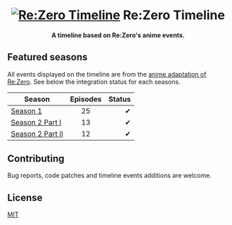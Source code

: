 <h1 align="center">
  <br />
  <a href="http://www.amitmerchant.com/electron-markdownify"><img src="https://i.imgur.com/6Logw57.png" alt="Re:Zero Timeline"></a>
  Re:Zero Timeline
</h1>
<h4 align="center">A timeline based on Re:Zero's anime events.</h4>

<h2>Featured seasons</h2>
<p>All events displayed on the timeline are from the <a href="http://re-zero-anime.jp/">anime adaptation of Re:Zero</a>. See below the integration status for each seasons.</p>

| Season            | Episodes |  Status |
| -------------     | :------: | ----:   |
| <a href="https://myanimelist.net/anime/31240/Re_Zero_kara_Hajimeru_Isekai_Seikatsu">Season 1</a>          |  25      |  ✔      |
| <a href="https://myanimelist.net/anime/39587/Re_Zero_kara_Hajimeru_Isekai_Seikatsu_2nd_Season">Season 2 Part I</a>  |  13      |  ✔      |
| <a href="https://myanimelist.net/anime/42203/Re_Zero_kara_Hajimeru_Isekai_Seikatsu_2nd_Season_Part_2">Season 2 Part II</a> |  12      |  ✔     |

<h2>Contributing</h2>
<p>Bug reports, code patches and timeline events additions are welcome.</p>

<h2>License</h2>
<a href="https://mit-license.org/">MIT</a>
